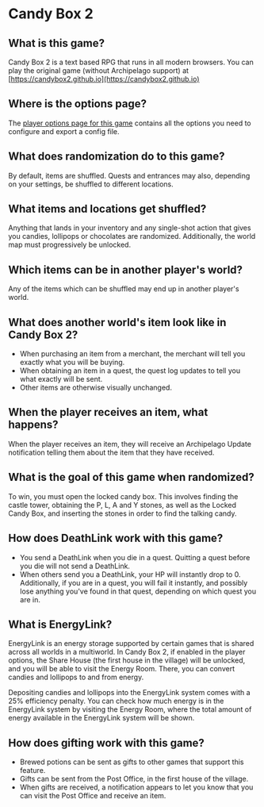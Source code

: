 # Candy Box 2

## What is this game?
Candy Box 2 is a text based RPG that runs in all modern browsers. You can play the original game (without Archipelago
support) at [https://candybox2.github.io](https://candybox2.github.io)

## Where is the options page?
The [player options page for this game](../player-options) contains all the options you need to configure
and export a config file.

## What does randomization do to this game?
By default, items are shuffled. Quests and entrances may also, depending on your settings, be shuffled to different
locations.

## What items and locations get shuffled?
Anything that lands in your inventory and any single-shot action that gives you candies, lollipops or chocolates are
randomized. Additionally, the world map must progressively be unlocked.

## Which items can be in another player's world?
Any of the items which can be shuffled may end up in another player's world.

## What does another world's item look like in Candy Box 2?
- When purchasing an item from a merchant, the merchant will tell you exactly what you will be buying.
- When obtaining an item in a quest, the quest log updates to tell you what exactly will be sent.
- Other items are otherwise visually unchanged.

## When the player receives an item, what happens?
When the player receives an item, they will receive an Archipelago Update notification telling them
about the item that they have received.

## What is the goal of this game when randomized?
To win, you must open the locked candy box. This involves finding the castle tower, obtaining the P, L, A and Y
stones, as well as the Locked Candy Box, and inserting the stones in order to find the talking candy.

## How does DeathLink work with this game?
- You send a DeathLink when you die in a quest. Quitting a quest before you die will not send a DeathLink.
- When others send you a DeathLink, your HP will instantly drop to 0. Additionally, if you are in a quest, you will
  fail it instantly, and possibly lose anything you've found in that quest, depending on which quest you are in.

## What is EnergyLink?
EnergyLink is an energy storage supported by certain games that is shared across all worlds in a multiworld. In Candy
Box 2, if enabled in the player options, the Share House (the first house in the village) will be unlocked, and you will
be able to visit the Energy Room. There, you can convert candies and lollipops to and from energy.

Depositing candies and lollipops into the EnergyLink system comes with a 25% efficiency penalty. You can check how much
energy is in the EnergyLink system by visiting the Energy Room, where the total amount of energy available in the
EnergyLink system will be shown.

## How does gifting work with this game?
- Brewed potions can be sent as gifts to other games that support this feature.
- Gifts can be sent from the Post Office, in the first house of the village.
- When gifts are received, a notification appears to let you know that you can visit the Post Office and receive
  an item.